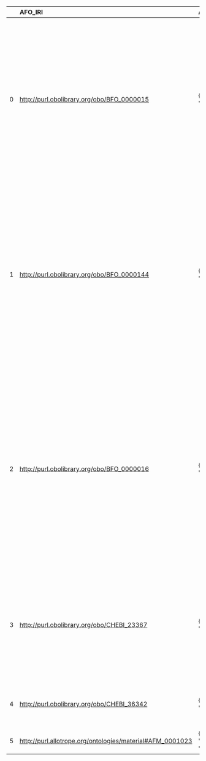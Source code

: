 |    | AFO_IRI                                                   | AFO_DESC                                                                                          | MOP_IRI                                    | MOP_DESC                                              | MOP_DEF                                                                                                                                                                                                                                                                                                                                                         |
|---:|:----------------------------------------------------------|:--------------------------------------------------------------------------------------------------|:-------------------------------------------|:------------------------------------------------------|:----------------------------------------------------------------------------------------------------------------------------------------------------------------------------------------------------------------------------------------------------------------------------------------------------------------------------------------------------------------|
|  0 | http://purl.obolibrary.org/obo/BFO_0000015                | {'iri': 'http://purl.obolibrary.org/obo/BFO_0000015'}                                             | http://purl.obolibrary.org/obo/BFO_0000015 | {'iri': 'http://purl.obolibrary.org/obo/BFO_0000015'} | ['p is a process if p is an occurrent that has temporal proper parts and for some time t, p specifically depends on some material entity at t. [BFO]', locstr("Process, i.e., a physical entity with a temporal evolution that 'has a meaning for the ontologist'", 'en')]                                                                                      |
|  1 | http://purl.obolibrary.org/obo/BFO_0000144                | {'iri': 'http://purl.obolibrary.org/obo/BFO_0000144'}                                             | http://purl.obolibrary.org/obo/BFO_0000144 | {'iri': 'http://purl.obolibrary.org/obo/BFO_0000144'} | ['B is a process profile if there is some process c such that b is process profile of c. B is process profile of c holds when b is a proper occurrent part of c and there is some proper occurrent part d of c which has no parts in common with b and is mutually dependent on b and is such that b, c and d occupy the same temporal region. [BFO]']          |
|  2 | http://purl.obolibrary.org/obo/BFO_0000016                | {'iri': 'http://purl.obolibrary.org/obo/BFO_0000016'}                                             | http://purl.obolibrary.org/obo/BFO_0000016 | {'iri': 'http://purl.obolibrary.org/obo/BFO_0000016'} | ['B is a disposition means: b is a realizable entity and b’s bearer is some material entity and b is such that if it ceases to exist, then its bearer is physically changed, and b’s realization occurs when and because this bearer is in some special physical circumstances, and this realization occurs in virtue of the bearer’s physical make-up. [BFO]'] |
|  3 | http://purl.obolibrary.org/obo/CHEBI_23367                | {'iri': 'http://purl.obolibrary.org/obo/CHEBI_23367'}                                             | http://purl.obolibrary.org/obo/CHEBI_23367 | {'iri': 'http://purl.obolibrary.org/obo/CHEBI_23367'} | ['Any constitutionally or isotopically distinct atom, molecule, ion, ion pair, radical, radical ion, complex, conformer etc., identifiable as a separately distinguishable entity. [IUPAC]']                                                                                                                                                                    |
|  4 | http://purl.obolibrary.org/obo/CHEBI_36342                | {'iri': 'http://purl.obolibrary.org/obo/CHEBI_36342'}                                             | http://purl.obolibrary.org/obo/CHEBI_36342 | {'iri': 'http://purl.obolibrary.org/obo/CHEBI_36342'} | ['A subatomic particle is a material that is below the scale of an atom. [Allotrope]']                                                                                                                                                                                                                                                                          |
|  5 | http://purl.allotrope.org/ontologies/material#AFM_0001023 | {'label': 'proton', 'prefLabel': 'proton', 'altLabel': 'hydrogen nucleus', 'name': 'AFM_0001023'} | http://purl.obolibrary.org/obo/CHEBI_24636 | {'label': 'proton'}                                   | []                                                                                                                                                                                                                                                                                                                                                              |